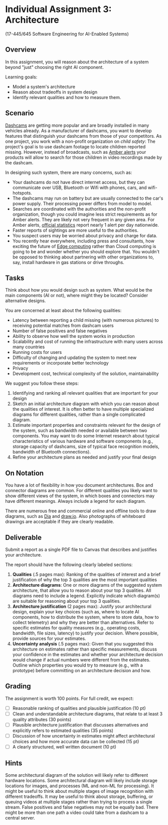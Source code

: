 # Individual Assignment 3: Architecture

(17-445/645 Software Engineering for AI-Enabled Systems)

## Overview

In this assignment, you will reason about the architecture of a system beyond "just" choosing the right AI component. 

Learning goals:
* Model a system's architecture 
* Reason about tradeoffs in system design
* Identify relevant qualities and how to measure them.

## Scenario

[Dashcams](https://en.wikipedia.org/wiki/Dashcam) are getting more popular and are broadly installed in many vehicles already. As a manufacturer of dashcams, you want to develop features that distinguish your dashcams from those of your competitors. As one project, you work with a non-profit organization on *child safety*: The project's goal is to use dashcam footage to locate children reported missing. However, instead of broadcasts, such as [Amber alerts](https://en.wikipedia.org/wiki/Amber_alert) your products will allow to search for those children in video recordings made by the dashcam.

In designing such system, there are many concerns, such as:
* Your dashcams do not have direct internet access, but they can communicate over USB, Bluetooth or Wifi with phones, cars, and wifi-hotspots.
* The dashcams may run on battery but are usually connected to the car's power supply. Their processing power differs from model to model.
* Searches are coordinated with the authorities and the non-profit organization, though you could imagine less strict requirements as for Amber alerts. They are likely not very frequent in any given area. For Amber alerts, [official statistics](https://amberalert.gov/statistics.htm) report nearly 1 alert per day nationwide.
* Faster reports of sightings are more useful to the authorities.
* You suspect users may be worried about privacy and charge for data.
* You recently hear everywhere, including press and consultants, how exciting the future of [Edge computing](https://en.wikipedia.org/wiki/Edge_computing) rather than Cloud computing is going to be and wonder whether you should explore that. You wouldn't be opposed to thinking about partnering with other organizations to, say, install hardware in gas stations or drive throughs.

## Tasks

Think about how you would design such as system. What would be the main components (AI or not), where might they be located? Consider alternative designs.


You are concerned at least about the following qualities:
* Latency between reporting a child missing (with numerous pictures) to receiving potential matches from dashcam users
* Number of false positives and false negatives
* Ability to observe how well the system works in production
* Scalability and cost of running the infrastructure with many users across many countries
* Running costs for users
* Difficulty of changing and updating the system to meet new requirements or incorporate better technology
* Privacy
* Development cost, technical complexity of the solution, maintainability


We suggest you follow these steps:

1. Identifying and ranking all relevant qualities that are important for your design
2. Sketch an initial architecture diagram with which you can reason about the qualities of interest. It is often better to have multiple specialized diagrams for different qualities, rather than a single complicated diagram.
3. Estimate important properties and constraints relevant for the design of the system, such as bandwidth needed or available between two components. You may want to do some Internet research about typical characteristics of various hardware and software components (e.g., storage capacity of dashcams, size of typical face recognition models, bandwidth of Bluetooth connections).
4. Refine your architecture plans as needed and justify your final design


## On Notation

You have a lot of flexibility in how you document architectures. Box and connector diagrams are common. For different qualities you likely want to show different views of the system, in which boxes and connectors may have different meanings. Always include a legend for each diagram.

There are numerous free and commercial online and offline tools to draw diagrams, such as [Dia](http://dia-installer.de/) and [draw.io](https://www.draw.io/). Also photographs of whiteboard drawings are acceptable if they are clearly readable.


## Deliverable

Submit a report as a single PDF file to Canvas that describes and justifies your architecture.

The report should have the following clearly labeled sections:

1. **Qualities** (.5 pages max): Ranking of the qualities of interest and a brief justification of why the top 3 qualities are the most important qualities
2. **Architecture diagrams**: One or more diagrams of the suggested system architecture, that allow you to reason about your top 3 qualities. All diagrams need to include a legend. Explicitly indicate which diagram(s) are suitable for reasoning about your top 3 qualities.
3. **Architecture justification** (2 pages max): Justify your architectural design, explain your key choices (such as, where to locate AI components, how to distribute the system, where to store data, how to collect telemetry) and why they are better than alternatives. Refer to specific estimates for quality measures (e.g., operating costs, bandwidth, file sizes, latency) to justify your decision. Where possible, provide sources for your estimates.
4. **Uncertainty analysis** (.5 pages max): Given that you suggested this architecture on estimates rather than specific measurements, discuss your confidence in the estimates and whether your architecture decision would change if actual numbers were different from the estimates. Outline which properties you would try to measure (e.g., with a prototype) before committing on an architecture decision and how.


## Grading

The assignment is worth 100 points. For full credit, we expect:
* [ ] Reasonable ranking of qualities and plausible justification (10 pt)
* [ ] Clean and understandable architecture diagrams, that relate to at least 3 quality attributes (30 points)
* [ ] Plausible architecture justification that discusses alternatives and explicitly refers to estimated qualities (35 points)
* [ ] Discussion of how uncertainty in estimates might affect architectural choices and how more accurate data can be collected (15 pt)
* [ ] A clearly structured, well written document (10 pt)

## Hints

Some architectural diagram of the solution will likely refer to different hardware locations. Some architectural diagram will likely include storage locations for images, and processes (ML and non-ML for processing). It might be useful to think about multiple stages of image recognition with different tradeoffs. It may be useful to think about storage, buffering, or queuing videos at multiple stages rather than trying to process a single stream. False positives and false negatives may not be equally bad. There might be more than one path a video could take from a dashcam to a central server.